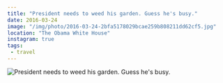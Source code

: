 ```yaml
---
title: "President needs to weed his garden. Guess he's busy."
date: 2016-03-24
image: "/img/photo/2016-03-24-2bfa5178029bcae259b808211dd62cf5.jpg"
location: "The Obama White House"
instagram: true
tags:
 - travel
---
```


![President needs to weed his garden. Guess he's busy.](/img/photo/2016-03-24-2bfa5178029bcae259b808211dd62cf5.jpg)

